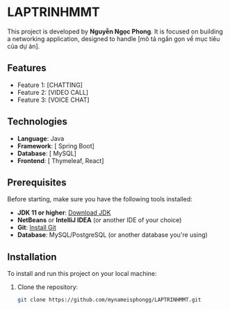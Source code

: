 # LAPTRINHMMT

This project is developed by **Nguyễn Ngọc Phong**. It is focused on building a networking application, designed to handle [mô tả ngắn gọn về mục tiêu của dự án].

## Features
- Feature 1: [CHATTING]
- Feature 2: [VIDEO CALL]
- Feature 3: [VOICE CHAT]

## Technologies
- **Language**: Java
- **Framework**: [ Spring Boot]
- **Database**: [ MySQL]
- **Frontend**: [ Thymeleaf, React]

## Prerequisites
Before starting, make sure you have the following tools installed:
- **JDK 11 or higher**: [Download JDK](https://www.oracle.com/java/technologies/javase-jdk11-downloads.html)
- **NetBeans** or **IntelliJ IDEA** (or another IDE of your choice)
- **Git**: [Install Git](https://git-scm.com/)
- **Database**: MySQL/PostgreSQL (or another database you're using)

## Installation
To install and run this project on your local machine:

1. Clone the repository:
   ```bash
   git clone https://github.com/mynameisphongg/LAPTRINHMMT.git

